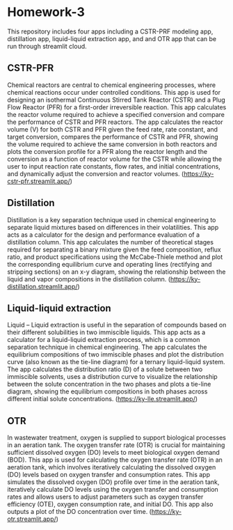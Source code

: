 # Homework-3
This repository includes four apps including a CSTR-PRF modeling app, distillation app, liquid-liquid extraction app, and and OTR app that can be run through streamlit cloud. 
## CSTR-PFR
Chemical reactors are central to chemical engineering processes, where chemical reactions occur under controlled conditions. This app is used for designing an isothermal Continuous Stirred Tank Reactor (CSTR) and a Plug Flow Reactor (PFR) for a first-order irreversible reaction. This app calculates the reactor volume required to achieve a specified conversion and compare the performance of CSTR and PFR reactors. The app calculates the reactor volume (V) for both CSTR and PFR given the feed rate, rate constant, and target conversion, compares the performance of CSTR and PFR, showing the volume required to achieve the same conversion in both reactors and plots the conversion profile for a PFR along the reactor length and the conversion as a function of reactor volume for the CSTR while allowing the user to input reaction rate constants, flow rates, and initial concentrations, and dynamically adjust the conversion and reactor volumes. (https://ky-cstr-pfr.streamlit.app/)

## Distillation
Distillation is a key separation technique used in chemical engineering to separate liquid mixtures based on differences in their volatilities. This app acts as a calculator for the design and performance evaluation of a distillation column. This app calculates the number of theoretical stages required for separating a binary mixture given the feed composition, reflux ratio, and product specifications using the McCabe-Thiele method and plot the corresponding equilibrium curve and operating lines (rectifying and stripping sections) on an x-y diagram, showing the relationship between the liquid and vapor compositions in the distillation column. (https://ky-distillation.streamlit.app/)

## Liquid-liquid extraction
Liquid – Liquid extraction is useful in the separation of compounds based on their different solubilities in two immiscible liquids. This app acts as a calculator for a liquid-liquid extraction process, which is a common separation technique in chemical engineering. The app calculates the equilibrium compositions of two immiscible phases and plot the distribution curve (also known as the tie-line diagram) for a ternary liquid-liquid system. The app calculates the distribution ratio (D) of a solute between two immiscible solvents, uses a distribution curve to visualize the relationship between the solute concentration in the two phases and plots a tie-line diagram, showing the equilibrium compositions in both phases across different initial solute concentrations. (https://ky-lle.streamlit.app/)

## OTR
In wastewater treatment, oxygen is supplied to support biological processes in an aeration tank. The oxygen transfer rate (OTR) is crucial for maintaining sufficient dissolved oxygen (DO) levels to meet biological oxygen demand (BOD). This app is used for calculating the oxygen transfer rate (OTR) in an aeration tank, which involves iteratively calculating the dissolved oxygen (DO) levels based on oxygen transfer and consumption rates. This app simulates the dissolved oxygen (DO) profile over time in the aeration tank, iteratively calculate DO levels using the oxygen transfer and consumption rates and allows users to adjust parameters such as oxygen transfer efficiency (OTE), oxygen consumption rate, and initial DO.	This app also outputs a plot of the DO concentration over time. (https://ky-otr.streamlit.app/)

